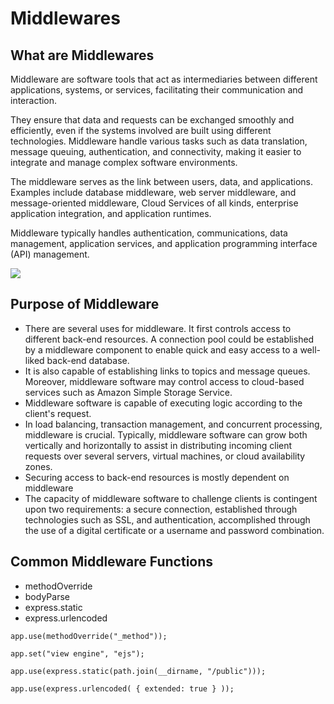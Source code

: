 # Middlewares

## What are Middlewares

Middleware are software tools that act as intermediaries between different applications, systems, or services, facilitating their communication and interaction. 

They ensure that data and requests can be exchanged smoothly and efficiently, even if the systems involved are built using different technologies. Middleware handle various tasks such as data translation, message queuing, authentication, and connectivity, making it easier to integrate and manage complex software environments. 

The middleware serves as the link between users, data, and applications. Examples include database middleware, web server middleware, and message-oriented middleware, Cloud Services of all kinds, enterprise application integration, and application runtimes.

Middleware typically handles authentication, communications, data management, application services, and application programming interface (API) management.

<img src="https://media.geeksforgeeks.org/wp-content/uploads/20240628115821/Middleware.png">

## Purpose of Middleware

- There are several uses for middleware. It first controls access to different back-end resources. A connection pool could be established by a middleware component to enable quick and easy access to a well-liked back-end database.
- It is also capable of establishing links to topics and message queues. Moreover, middleware software may control access to cloud-based services such as Amazon Simple Storage Service.
- Middleware software is capable of executing logic according to the client's request.
- In load balancing, transaction management, and concurrent processing, middleware is crucial. Typically, middleware software can grow both vertically and horizontally to assist in distributing incoming client requests over several servers, virtual machines, or cloud availability zones.
- Securing access to back-end resources is mostly dependent on middleware
- The capacity of middleware software to challenge clients is contingent upon two requirements: a secure connection, established through technologies such as SSL, and authentication, accomplished through the use of a digital certificate or a username and password combination.

## Common Middleware Functions

- methodOverride 
- bodyParse 
- express.static 
- express.urlencoded 

`app.use(methodOverride("_method"));` 

`app.set("view engine", "ejs");`

`app.use(express.static(path.join(__dirname, "/public")));`

`app.use(express.urlencoded( { extended: true } ));`

